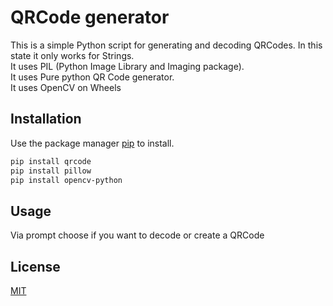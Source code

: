 # QRCode generator

This is a simple Python script for generating and decoding QRCodes. In this state it only works for Strings.  
It uses PIL (Python Image Library and Imaging package).  
It uses Pure python QR Code generator.  
It uses OpenCV on Wheels

## Installation

Use the package manager [pip](https://pip.pypa.io/en/stable/) to install.

```bash
pip install qrcode
pip install pillow
pip install opencv-python
```

## Usage

Via prompt choose if you want to decode or create a QRCode

## License

[MIT](https://choosealicense.com/licenses/mit/)
